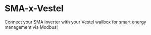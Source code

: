 # SMA-x-Vestel
Connect your SMA inverter with your Vestel wallbox for smart energy management via Modbus!
